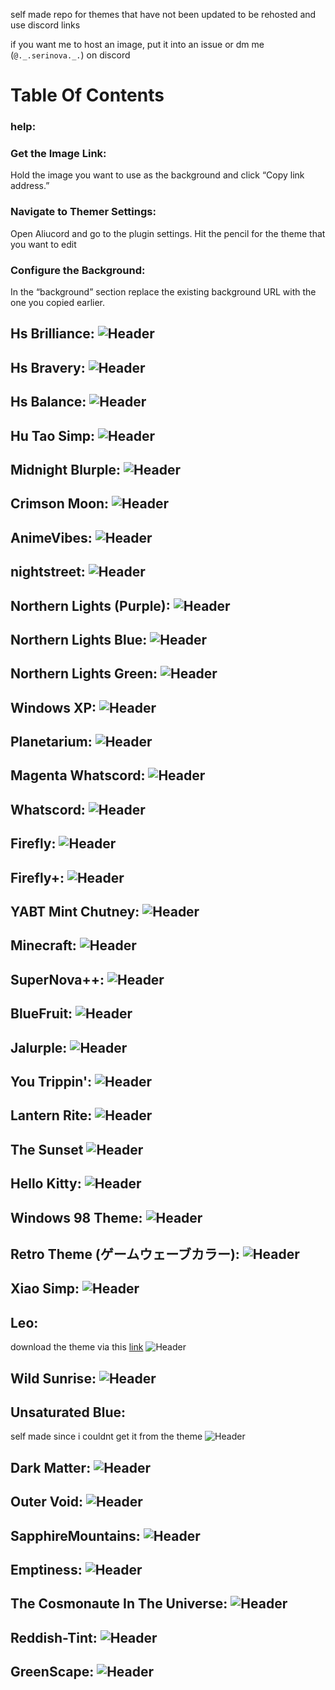self made repo for themes that have not been updated to be rehosted and use discord links

if you want me to host an image, put it into an issue or dm me (`@._.serinova._.`) on discord


# Table Of Contents
### help: 
###  Get the Image Link:
Hold the image you want to use as the background and click “Copy link address.”
###  Navigate to Themer Settings:
Open Aliucord and go to the plugin settings.
Hit the pencil for the theme that you want to edit
###  Configure the Background:
In the “background” section replace the existing background URL with the one you copied earlier.

## Hs Brilliance: ![Header](https://github.com/OasisVee/wallpapers/raw/main/131_Sem_Titulo_20231227171708.png)
## Hs Bravery: ![Header](https://github.com/OasisVee/wallpapers/raw/main/132_Sem_Titulo_20231227173648.png)
## Hs Balance: ![Header](https://github.com/OasisVee/wallpapers/raw/main/134_Sem_Titulo_20231227175514.png)
## Hu Tao Simp: ![Header](https://github.com/OasisVee/wallpapers/raw/main/1618529928174232542.jpg)
## Midnight Blurple: ![Header](https://github.com/OasisVee/wallpapers/raw/main/1686790639629.jpg)
## Crimson Moon: ![Header](https://github.com/OasisVee/wallpapers/raw/main/1686790640350.jpg)
## AnimeVibes: ![Header](https://github.com/OasisVee/wallpapers/raw/main/20211012_170839.gif)
## nightstreet: ![Header](https://github.com/OasisVee/wallpapers/raw/main/4d8d3dc80bace9161a30621ac7b43f87.jpg)
## Northern Lights (Purple): ![Header](https://github.com/OasisVee/wallpapers/raw/main/Livevapor1693596446341-2.gif)
## Northern Lights Blue: ![Header](https://github.com/OasisVee/wallpapers/raw/main/images.jpeg-34.jpg)
## Northern Lights Green: ![Header](https://github.com/OasisVee/wallpapers/raw/main/545186.jpg)
## Windows XP: ![Header](https://github.com/OasisVee/wallpapers/raw/main/67168c4fa7c2fdaa85c7db830fd5daa168c52706.jpg)
## Planetarium: ![Header](https://github.com/OasisVee/wallpapers/raw/main/IMG_20230715_011416.jpg)
## Magenta Whatscord: ![Header](https://github.com/OasisVee/wallpapers/raw/main/output-onlinepngtools.jpg)
## Whatscord: ![Header](https://github.com/OasisVee/wallpapers/raw/main/whatscord.jpg)
## Firefly: ![Header](https://github.com/OasisVee/wallpapers/raw/main/797185.png)
## Firefly+: ![Header](https://github.com/OasisVee/wallpapers/raw/main/Minimalist-Wallpaper-Background-1-1.jpg)
## YABT Mint Chutney: ![Header](https://github.com/OasisVee/wallpapers/raw/main/MintChutney.png)
## Minecraft: ![Header](https://github.com/OasisVee/wallpapers/raw/main/Screenshot_20210909-210231.png)
## SuperNova++: ![Header](https://github.com/OasisVee/wallpapers/raw/main/Untitled6_20230420011515.png)
## BlueFruit: ![Header](https://github.com/OasisVee/wallpapers/raw/main/bluefruit.png)
## Jalurple: ![Header](https://github.com/OasisVee/wallpapers/raw/main/ezgif-4-bb4746dc21.gif)
## You Trippin': ![Header](https://github.com/OasisVee/wallpapers/raw/main/giphy.gif)
## Lantern Rite: ![Header](https://github.com/OasisVee/wallpapers/raw/main/shaoying-neo-8.jpg)
## The Sunset ![Header](https://github.com/OasisVee/wallpapers/raw/main/sunset.png)
## Hello Kitty: ![Header](https://github.com/OasisVee/wallpapers/raw/main/thumb-1920-221937.jpg)
## Windows 98 Theme: ![Header](https://github.com/OasisVee/wallpapers/raw/main/vapor1693573181232.png)
## Retro Theme (ゲームウェーブカラー): ![Header](https://github.com/OasisVee/wallpapers/raw/main/vapor1693596321284.jpg)
## Xiao Simp: ![Header](https://github.com/OasisVee/wallpapers/raw/main/wallpaperflare-cropped_8.jpeg)
## Leo:
download the theme via this [link](https://github.com/KindaColdNGL/Themes/blob/main/Leo.json)
![Header](https://github.com/OasisVee/wallpapers/raw/main/images_69-2.jpeg)
## Wild Sunrise: ![Header](https://github.com/OasisVee/wallpapers/raw/main/aafb8fe6c8f215adf23e2c3e89847707.jpg)
## Unsaturated Blue:
self made since i couldnt get it from the theme
![Header](https://github.com/OasisVee/wallpapers/raw/main/unsaturated_blue.png)
## Dark Matter: ![Header](https://github.com/OasisVee/wallpapers/raw/main/7SbtKvw.png)
## Outer Void: ![Header](https://github.com/OasisVee/wallpapers/raw/main/sketch-1636726878243.png)
## SapphireMountains: ![Header](https://github.com/OasisVee/wallpapers/raw/main/mountain-nawpic-5.jpg)
## Emptiness: ![Header](https://github.com/OasisVee/wallpapers/raw/main/emptiness.png)
## The Cosmonaute In The Universe: ![Header](https://github.com/OasisVee/wallpapers/raw/main/New_Project_1_C76C703.png)
## Reddish-Tint: ![Header](https://github.com/OasisVee/wallpapers/raw/main/reddish.png)
## GreenScape: ![Header](https://github.com/OasisVee/wallpapers/raw/main/20211116_100536.png)
